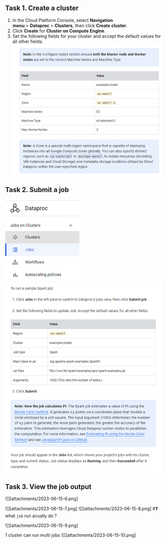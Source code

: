 ## Task 1. Create a cluster

1.  In the Cloud Platform Console, select **Navigation menu** > **Dataproc** > **Clusters**, then click **Create cluster**.
2.  Click **Create** for **Cluster on Compute Engine**.
3.  Set the following fields for your cluster and accept the default values for all other fields:
![](attachments/2023-06-15-3.png)


## Task 2. Submit a job
![](attachments/2023-06-15-4.png)
![](attachments/2023-06-15-5.png)

## Task 3. View the job output
![][attachments/2023-06-15-6.png]

![][attachments/2023-06-15-7.png]
![][attachments/2023-06-15-8.png]
#❓ what `job` run acually do ?


![][attachments/2023-06-15-9.png]

1 cluster can run multi jobs
![][attachments/2023-06-15-10.png]
